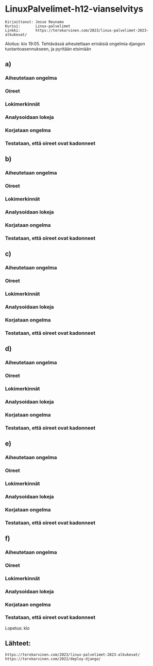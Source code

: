 # LinuxPalvelimet-h12-vianselvitys
    Kirjoittanut: Jesse Reunamo
    Kurssi:       Linux-palvelimet
    Linkki:       https://terokarvinen.com/2023/linux-palvelimet-2023-alkukevat/
    

Aloitus: klo 19:05. 
Tehtävässä aiheutettaan erinäisiä ongelmia djangon tuotantoasennukseen, ja pyritään etsimään 

## a)
### Aiheutetaan ongelma

### Oireet

### Lokimerkinnät

### Analysoidaan lokeja

### Korjataan ongelma

### Testataan, että oireet ovat kadonneet

## b)
### Aiheutetaan ongelma

### Oireet

### Lokimerkinnät

### Analysoidaan lokeja

### Korjataan ongelma

### Testataan, että oireet ovat kadonneet

## c)
### Aiheutetaan ongelma

### Oireet

### Lokimerkinnät

### Analysoidaan lokeja

### Korjataan ongelma

### Testataan, että oireet ovat kadonneet

## d)
### Aiheutetaan ongelma

### Oireet

### Lokimerkinnät

### Analysoidaan lokeja

### Korjataan ongelma

### Testataan, että oireet ovat kadonneet

## e)
### Aiheutetaan ongelma

### Oireet

### Lokimerkinnät

### Analysoidaan lokeja

### Korjataan ongelma

### Testataan, että oireet ovat kadonneet

## f)
### Aiheutetaan ongelma

### Oireet

### Lokimerkinnät

### Analysoidaan lokeja

### Korjataan ongelma

### Testataan, että oireet ovat kadonneet



Lopetus: klo 

## Lähteet:

    https://terokarvinen.com/2023/linux-palvelimet-2023-alkukevat/
    https://terokarvinen.com/2022/deploy-django/
    
